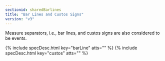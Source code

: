 ```yaml
---
sectionid: sharedBarlines
title: "Bar Lines and Custos Signs"
version: "v3"
---
```




Measure separators, i.e., bar lines, and custos signs are also considered to be
events.



{% include specDesc.html key="barLine" atts="" %}
{% include specDesc.html key="custos" atts="" %}



